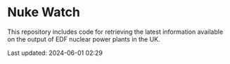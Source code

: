 # Nuke Watch

This repository includes code for retrieving the latest information available on the output of EDF nuclear power plants in the UK.

Last updated: 2024-06-01 02:29